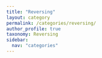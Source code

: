 ```yaml
---
title: "Reversing"
layout: category
permalink: /categories/reversing/
author_profile: true
taxonomy: Reversing
sidebar:
  nav: "categories"
---
```

